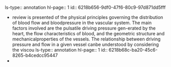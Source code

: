 ls-type:: annotation
hl-page:: 1
id:: 6218b656-9df0-47f6-80c9-97d871dd5fff

- review is presented of the physical principles governing the distribution of blood flow and bloodpressure in the vascular system. The main factors involved are the pulsatile driving pressure gen-erated by the heart, the flow characteristics of blood, and the geometric structure and mechanicalproperties of the vessels. The relationship between driving pressure and flow in a given vessel canbe understood by considering the viscou
  ls-type:: annotation
  hl-page:: 1
  id:: 6218b68c-ba20-45c6-8265-b4cedcc95447
-
